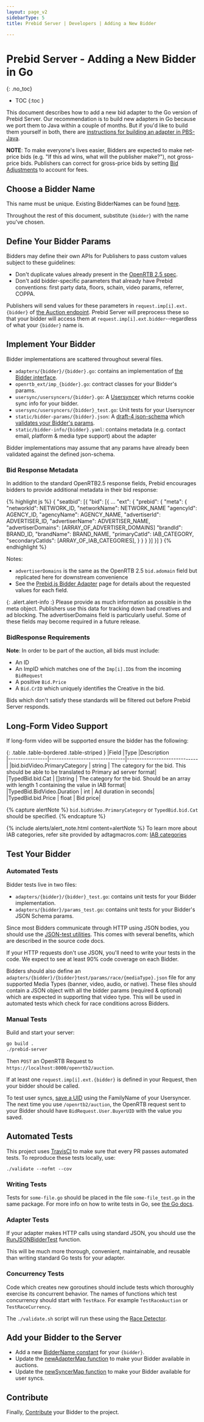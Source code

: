 ```yaml
---
layout: page_v2
sidebarType: 5
title: Prebid Server | Developers | Adding a New Bidder

---
```


# Prebid Server - Adding a New Bidder in Go
{: .no_toc}

* TOC
{:toc }

This document describes how to add a new bid adapter to the Go version of Prebid Server. Our recommendation is to build new adapters in Go because we port them to Java within a couple of months. But if you'd like to build them yourself in both, there are [instructions for building an adapter in PBS-Java](/prebid-server/developers/add-new-bidder-java.html).

**NOTE**: To make everyone's lives easier, Bidders are expected to make net-price bids (e.g. "If this ad wins, what will the publisher make?"), not gross-price bids.
Publishers can correct for gross-price bids by setting [Bid Adjustments](/prebid-server/endpoints/openrtb2/pbs-endpoint-auction.html#bid-adjustments) to account for fees.

## Choose a Bidder Name

This name must be unique. Existing BidderNames can be found [here](https://github.com/prebid/prebid-server/blob/master/openrtb_ext/bidders.go).

Throughout the rest of this document, substitute `{bidder}` with the name you've chosen.

## Define Your Bidder Params

Bidders may define their own APIs for Publishers to pass custom values subject to these guidelines:

- Don't duplicate values already present in the [OpenRTB 2.5 spec](https://www.iab.com/wp-content/uploads/2016/03/OpenRTB-API-Specification-Version-2-5-FINAL.pdf).
- Don't add bidder-specific parameters that already have Prebid conventions: first party data, floors, schain, video params, referrer, COPPA.

Publishers will send values for these parameters in `request.imp[i].ext.{bidder}` of
[the Auction endpoint](/prebid-server/endpoints/openrtb2/pbs-endpoint-auction.html). Prebid Server will preprocess these so that
your bidder will access them at `request.imp[i].ext.bidder`--regardless of what your `{bidder}` name is.

## Implement Your Bidder

Bidder implementations are scattered throughout several files.

- `adapters/{bidder}/{bidder}.go`: contains an implementation of [the Bidder interface](https://github.com/prebid/prebid-server/blob/master/adapters/bidder.go).
- `openrtb_ext/imp_{bidder}.go`: contract classes for your Bidder's params.
- `usersync/usersyncers/{bidder}.go`: A [Usersyncer](https://github.com/prebid/prebid-server/blob/master/usersync/usersync.go) which returns cookie sync info for your bidder.
- `usersync/usersyncers/{bidder}_test.go`: Unit tests for your Usersyncer
- `static/bidder-params/{bidder}.json`: A [draft-4 json-schema](https://spacetelescope.github.io/understanding-json-schema/) which [validates your Bidder's params](https://www.jsonschemavalidator.net/).
- `static/bidder-info/{bidder}.yaml`: contains metadata (e.g. contact email, platform & media type support) about the adapter

Bidder implementations may assume that any params have already been validated against the defined json-schema.

### Bid Response Metadata

In addition to the standard OpenRTB2.5 response fields, Prebid encourages bidders to
provide additional metadata in their bid response:

{% highlight js %}
{
  "seatbid": [{
    "bid": [{
      ...
      "ext": {
        "prebid": {
          "meta": {
            "networkId": NETWORK_ID,
            "networkName": NETWORK_NAME
            "agencyId": AGENCY_ID,
            "agencyName": AGENCY_NAME,
            "advertiserId": ADVERTISER_ID,
            "advertiserName": ADVERTISER_NAME,
            "advertiserDomains": [ARRAY_OF_ADVERTISER_DOMAINS]
            "brandId": BRAND_ID,
            "brandName": BRAND_NAME,
            "primaryCatId": IAB_CATEGORY,
            "secondaryCatIds": [ARRAY_OF_IAB_CATEGORIES],
          }
        }
      }
    }]
  }]
}
{% endhighlight %}

Notes:

- `advertiserDomains` is the same as the OpenRTB 2.5 `bid.adomain` field but replicated here for downstream convenience
- See the [Prebid.js Bidder Adapter](/dev-docs/bidder-adaptor.html) page for details about the requested values for each field.

{: .alert.alert-info :}
Please provide as much information as possible in the meta object. Publishers use this data for tracking down bad creatives and ad blocking. The advertiserDomains field is particularly useful. Some of these fields may become required in a future release.

### BidResponse Requirements

**Note**: In order to be part of the auction, all bids must include:

- An ID
- An ImpID which matches one of the `Imp[i].ID`s from the incoming `BidRequest`
- A positive `Bid.Price`
- A `Bid.CrID` which uniquely identifies the Creative in the bid.

Bids which don't satisfy these standards will be filtered out before Prebid Server responds.

## Long-Form Video Support
If long-form video will be supported ensure the bidder has the following:

{: .table .table-bordered .table-striped }
|Field          |Type                           |Description                       
|----------------|-------------------------------|-----------------------------|
|bid.bidVideo.PrimaryCategory | string | The category for the bid. This should be able to be translated to Primary ad server format|           
|TypedBid.bid.Cat | []string | The category for the bid. Should be an array with length 1 containing the value in IAB format|            
|TypedBid.BidVideo.Duration | int | Ad duration in seconds|
|TypedBid.bid.Price | float | Bid price|

{% capture alertNote %}
`bid.bidVideo.PrimaryCategory` or `TypedBid.bid.Cat` should be specified.
{% endcapture %}

{% include alerts/alert_note.html content=alertNote %}
To learn more about IAB categories, refer site provided by adtagmacros.com: [IAB categories](https://adtagmacros.com/list-of-iab-categories-for-advertisement/)

## Test Your Bidder

### Automated Tests

Bidder tests live in two files:

- `adapters/{bidder}/{bidder}_test.go`: contains unit tests for your Bidder implementation.
- `adapters/{bidder}/params_test.go`: contains unit tests for your Bidder's JSON Schema params.

Since most Bidders communicate through HTTP using JSON bodies, you should
use the [JSON-test utilities](https://github.com/prebid/prebid-server/blob/master/adapters/adapterstest/test_json.go).
This comes with several benefits, which are described in the source code docs.

If your HTTP requests don't use JSON, you'll need to write your tests in the code.
We expect to see at least 90% code coverage on each Bidder.

Bidders should also define an `adapters/{bidder}/{bidder}test/params/race/{mediaType}.json` file for any supported
Media Types (banner, video, audio, or native). These files should contain a JSON object with all the bidder params
(required & optional) which are expected in supporting that video type. This will be used in automated tests which
check for race conditions across Bidders.

### Manual Tests

Build and start your server:

```bash
go build .
./prebid-server
```

Then `POST` an OpenRTB Request to `https://localhost:8000/openrtb2/auction`.

If at least one `request.imp[i].ext.{bidder}` is defined in your Request,
then your bidder should be called.

To test user syncs, [save a UID](../endpoints/setuid.html) using the FamilyName of your Usersyncer.
The next time you use `/openrtb2/auction`, the OpenRTB request sent to your Bidder should have
`BidRequest.User.BuyerUID` with the value you saved.

## Automated Tests

This project uses [TravisCI](https://travis-ci.org/) to make sure that every PR passes automated tests.
To reproduce these tests locally, use:

```
./validate --nofmt --cov
```

### Writing Tests

Tests for `some-file.go` should be placed in the file `some-file_test.go` in the same package.
For more info on how to write tests in Go, see [the Go docs](https://golang.org/pkg/testing/).

### Adapter Tests

If your adapter makes HTTP calls using standard JSON, you should use the
[RunJSONBidderTest](https://github.com/prebid/prebid-server/blob/master/adapters/adapterstest/test_json.go#L50) function.

This will be much more thorough, convenient, maintainable, and reusable than writing standard Go tests
for your adapter.

### Concurrency Tests

Code which creates new goroutines should include tests which thoroughly exercise its concurrent behavior.
The names of functions which test concurrency should start with `TestRace`. For example `TestRaceAuction` or `TestRaceCurrency`.

The `./validate.sh` script will run these using the [Race Detector](https://golang.org/doc/articles/race_detector.html).

## Add your Bidder to the Server

- Add a new [BidderName constant](https://github.com/prebid/prebid-server/blob/master/openrtb_ext/bidders.go) for your `{bidder}`.
- Update the [newAdapterMap function](https://github.com/prebid/prebid-server/blob/master/exchange/adapter_map.go) to make your Bidder available in auctions.
- Update the [newSyncerMap function](https://github.com/prebid/prebid-server/blob/master/usersync/usersync.go) to make your Bidder available for user syncs.

## Contribute

Finally, [Contribute](https://github.com/prebid/prebid-server/blob/master/docs/developers/contributing.md) your Bidder to the project.

